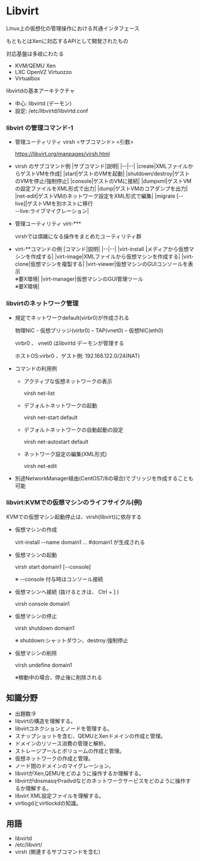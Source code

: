 # Libvirt



Linux上の仮想化の管理操作における共通インタフェース

もともとはXenに対応するAPIとして開発されたもの

対応基盤は多岐にわたる
- KVM/QEMU Xen 
- LXC OpenVZ Virtuozzo
- Virtualbox 

libvirtdの基本アーキテクチャ

- 中心: libvirtd (デーモン)
- 設定: /etc/libvirtd/libvirtd.conf

### libvirt の管理コマンド-1

- 管理ユーティリティ virsh <サブコマンド> <引数>

  https://libvirt.org/manpages/virsh.html

- virsh のサブコマンド例
|サブコマンド|説明|
|--|--|
|create|XMLファイルからゲストVMを作成|
|start|ゲストのVMを起動|
|shutdown/destroy|ゲストのVMを停止/強制停止|
|console|ゲストのVMに接続|
|dumpxml|ゲストVMの設定ファイルをXML形式で出力|
|dump|ゲストVMのコアダンプを出力|
|net-edit|ゲストVMのネットワーク設定をXML形式で編集|
|migrate [--live]|ゲストVMを別ホストに移行</br>--live:ライブマイグレーション|

- 管理ユーティリティ virt-***

  virshでは煩雑になる操作をまとめたユーティリティ群

- virt-**コマンドの例
|コマンド|説明|
|--|--|
|virt-install |メディアから仮想マシンを作成する|
|virt-image|XMLファイルから仮想マシンを作成する|
|virt-clone|仮想マシンを複製する|
|virt-viewer|仮想マシンのGUIコンソールを表示</br>※要X環境|
|virt-manager|仮想マシンのGUI管理ツール</br>※要X環境|

### libvirtのネットワーク管理

- 規定でネットワークdefault(virbr0)が作成される

  物理NIC - 仮想ブリッジ(virbr0) – TAP(vnet0) – 仮想NIC(eth0)
  
  virbr0 、 vnet0 はlibvirtd デーモンが管理する
  
  ホストOS:virbr0 、ゲスト側: 192.168.122.0/24(NAT)

- コマンドの利用例
  - アクティブな仮想ネットワークの表示
  
    virsh net-list
  - デフォルトネットワークの起動
  
    virsh net-start default
  - デフォルトネットワークの自動起動の設定
  
    virsh net-autostart default
  - ネットワーク設定の編集(XML形式)
  
    virsh net-edit 

- 別途NetworkManager経由(CentOS7/8の場合)でブリッジを作成することも可能

### libvirt:KVMでの仮想マシンのライフサイクル(例)

KVMでの仮想マシン起動停止は、virsh(libvirt)に依存する
- 仮想マシンの作成
  
  virt-install --name domain1 … #domain1 が生成される
- 仮想マシンの起動

  virsh start domain1 [--console]
  
  ※ --console 付与時はコンソール接続
- 仮想マシンへ接続 (抜けるときは、 Ctrl + ] )
  
  virsh console domain1 
- 仮想マシンの停止
  
  virsh shutdown domain1
  
  ※ shutdown:シャットダウン、destroy:強制停止
- 仮想マシンの削除
  
  virsh undefine domain1
  
  ※稼動中の場合、停止後に削除される


## 知識分野
- 出題数:9
- libvirtの構造を理解する。
- libvirtコネクションとノードを管理する。
- スナップショットを含む、QEMUとXenドメインの作成と管理。
- ドメインのリソース消費の管理と解析。
- ストレージプールとボリュームの作成と管理。
- 仮想ネットワークの作成と管理。
- ノード間のドメインのマイグレーション。
- libvirtがXen,QEMUをどのように操作するか理解する。
- libvirtがdnsmasqやradvdなどのネットワークサービスをどのように操作するか理解する。
- libvirt XML設定ファイルを理解する。
- virtlogdとvirtlockdの知識。

## 用語

- libvirtd
- /etc/libvirt/
- virsh (関連するサブコマンドを含む)
